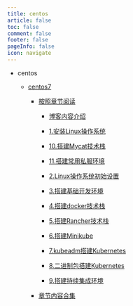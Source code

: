```yaml
---
title: centos
article: false
toc: false
comment: false
footer: false
pageInfo: false
icon: navigate
---
```


- centos

    - <a class="breadcrumb-link" href="centos7">centos7</a>


        - <a class="breadcrumb-link" href="centos7/shardings">按照章节阅读</a>

            - <a class="breadcrumb-link" href="centos7/shardings/centos7-chapter-0.博客内容介绍.html">博客内容介绍</a>

            - <a class="breadcrumb-link" href="centos7/shardings/centos7-chapter-1.安装Linux操作系统.html">1.安装Linux操作系统</a>

            - <a class="breadcrumb-link" href="centos7/shardings/centos7-chapter-10.搭建Mycat技术栈.html">10.搭建Mycat技术栈</a>

            - <a class="breadcrumb-link" href="centos7/shardings/centos7-chapter-11.搭建常用私服环境.html">11.搭建常用私服环境</a>

            - <a class="breadcrumb-link" href="centos7/shardings/centos7-chapter-2.Linux操作系统初始设置.html">2.Linux操作系统初始设置</a>

            - <a class="breadcrumb-link" href="centos7/shardings/centos7-chapter-3.搭建基础开发环境.html">3.搭建基础开发环境</a>

            - <a class="breadcrumb-link" href="centos7/shardings/centos7-chapter-4.搭建docker技术栈.html">4.搭建docker技术栈</a>

            - <a class="breadcrumb-link" href="centos7/shardings/centos7-chapter-5.搭建Rancher技术栈.html">5.搭建Rancher技术栈</a>

            - <a class="breadcrumb-link" href="centos7/shardings/centos7-chapter-6.搭建Minikube.html">6.搭建Minikube</a>

            - <a class="breadcrumb-link" href="centos7/shardings/centos7-chapter-7.kubeadm搭建Kubernetes.html">7.kubeadm搭建Kubernetes</a>

            - <a class="breadcrumb-link" href="centos7/shardings/centos7-chapter-8.二进制包搭建Kubernetes.html">8.二进制包搭建Kubernetes</a>

            - <a class="breadcrumb-link" href="centos7/shardings/centos7-chapter-9.搭建持续集成环境.html">9.搭建持续集成环境</a>

        - <a class="breadcrumb-link" href="centos7/centos7.html#intro">章节内容合集</a>

